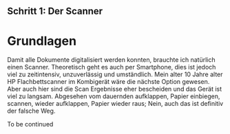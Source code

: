 ## Schritt 1: Der Scanner

# Grundlagen

Damit alle Dokumente digitalisiert werden konnten, brauchte ich natürlich einen Scanner. Theoretisch geht es auch per Smartphone, dies ist jedoch viel zu zeitintensiv, unzuverlässig und umständlich. Mein alter 10 Jahre alter HP Flachbettscanner im Kombigerät wäre die nächste Option gewesen. Aber auch hier sind die Scan Ergebnisse eher bescheiden und das Gerät ist viel zu langsam. Abgesehen vom dauernden aufklappen, Papier einbiegen, scannen, wieder aufklappen, Papier wieder raus; Nein, auch das ist definitiv der falsche Weg.


To be continued
